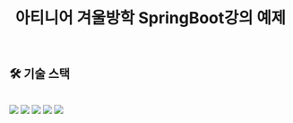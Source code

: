 

<div align="center">
    <br/>
    <h1>아티니어 겨울방학 SpringBoot강의 예제</h1>
    <br/>
</div>

   
<div style="text-align: left;">
    <h2> 🛠️ 기술 스택 </h2> <br> 
    <div style="margin: ; text-align: left;" "text-align: left;"> 
        <img src="https://img.shields.io/badge/Spring Boot 3.2.0-6DB33F?style=for-the-badge&logo=Spring Boot&logoColor=white">
        <img src="https://img.shields.io/badge/Java17-007396?style=for-the-badge&logo=Java&logoColor=white">
        <img src="https://img.shields.io/badge/Bootstrap5-7952B3?style=for-the-badge&logo=Bootstrap&logoColor=white">
        <img src="https://img.shields.io/badge/HTML5-E34F26?style=for-the-badge&logo=HTML5&logoColor=white">
        <img src="https://img.shields.io/badge/Css3-1572B6?style=for-the-badge&logo=CSS3&logoColor=white">
    </div>
</div>
    
